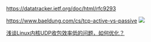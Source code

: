 https://datatracker.ietf.org/doc/html/rfc9293


https://www.baeldung.com/cs/tcp-active-vs-passive
![](https://www.baeldung.com/wp-content/uploads/sites/4/2021/12/ActivePassive.png)


[浅谈Linux内核UDP收包效率低的问题，如何优化？](https://mp.weixin.qq.com/s/98kWv5_1l6k_LQkutsxQHw)